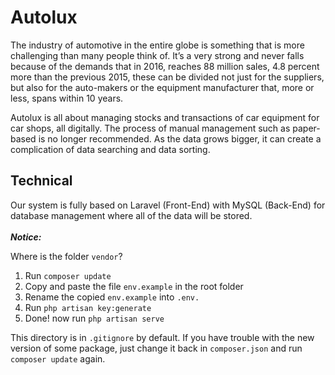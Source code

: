# Autolux
The industry of automotive in the entire globe is something that is more challenging than many people think of. It’s a very strong and never falls because of the demands that in 2016, reaches 88 million sales, 4.8 percent more than the previous 2015, these can be divided not just for the suppliers, but also for the auto-makers or the equipment manufacturer that, more or less, spans within 10 years.

Autolux is all about managing stocks and transactions of car equipment for car shops, all digitally. The process of manual management such as paper-based is no longer recommended. As the data grows bigger, it can create a complication of data searching and data sorting.

<h2>Technical</h2>
Our system is fully based on Laravel (Front-End) with MySQL (Back-End) for database management where all of the data will be stored.
<br/><br/>
<b><i>Notice:</i></b><br/>

Where is the folder ```vendor```?
1. Run ```composer update```
2. Copy and paste the file ```env.example``` in the root folder
3. Rename the copied ```env.example``` into ```.env.```
4. Run ```php artisan key:generate```
5. Done! now run ```php artisan serve```

This directory is in ```.gitignore``` by default. If you have trouble with the new version of some package, just change it back in ```composer.json``` and run ```composer update``` again.
